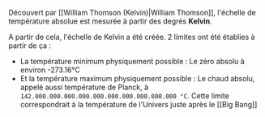 Découvert par [[William Thomson (Kelvin)|William Thomson]], l'échelle de température absolue est mesurée à partir des degrés **Kelvin**.

A partir de cela, l'échelle de Kelvin a été créée. 2 limites ont été établies à partir de ça :
- La température minimum physiquement possible : Le zéro absolu à environ -273.16°C
- Et la température maximum physiquement possible : Le chaud absolu, appelé aussi température de Planck, à `142.000.000.000.000.000.000.000.000.000.000 °C`. Cette limite correspondrait à la température de l'Univers juste après le [[Big Bang]]